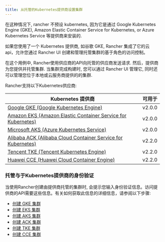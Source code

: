 ```yaml
---
title: 从托管的Kubernetes提供商设置集群
---
```

在这种情况下, rancher 不预设 kubernetes, 因为它是通过 Google Kubernetes Engine (GKE), Amazon Elastic Container Service for Kubernetes, or Azure Kubernetes Service 等提供商来安装的.

如果您使用了一个 Kubernetes 提供商, 如谷歌 GKE, Rancher 集成了它的云api，允许您通过 Rancher UI 创建和管理托管集群的基于角色的访问控制。

在这个用例中, Rancher使用供应商的API向托管的供应商发送请求. 然后，提供商为您提供并托管集群. 当集群完成构建时, 您可以通过 Rancher UI 管理它, 同时还可以管理您位于本地或云服务商提供的的集群.

Rancher支持以下Kubernetes供应商:

| Kubernetes 提供商                                                                                           | 可用于 |
| --------------------------------------------------------------------------------------------------------------- | --------------- |
| [Google GKE (Google Kubernetes Engine)](https://cloud.google.com/kubernetes-engine/)                            | v2.0.0          |
| [Amazon EKS (Amazon Elastic Container Service for Kubernetes)](https://aws.amazon.com/eks/)                     | v2.0.0          |
| [Microsoft AKS (Azure Kubernetes Service)](https://azure.microsoft.com/en-us/services/kubernetes-service/)      | v2.0.0          |
| [Alibaba ACK (Alibaba Cloud Container Service for Kubernetes)](https://www.alibabacloud.com/product/kubernetes) | v2.2.0          |
| [Tencent TKE (Tencent Kubernetes Engine)](https://intl.cloud.tencent.com/product/tke)                           | v2.2.0          |
| [Huawei CCE (Huawei Cloud Container Engine)](https://www.huaweicloud.com/en-us/product/cce.html)                | v2.2.0          |

### 托管与于Kubernetes提供商的身份验证

当使用Rancher创建由提供商托管的集群时, 会提示您输入身份验证信息。访问提供商的API需要这些信息。有关如何获取此信息的详细信息，请参阅以下步骤:

- [创建 GKE 集群](/docs/cluster-provisioning/hosted-kubernetes-clusters/gke)
- [创建 EKS 集群](/docs/cluster-provisioning/hosted-kubernetes-clusters/eks)
- [创建 AKS 集群](/docs/cluster-provisioning/hosted-kubernetes-clusters/aks)
- [创建 ACK 集群](/docs/cluster-provisioning/hosted-kubernetes-clusters/ack)
- [创建 TKE 集群](/docs/cluster-provisioning/hosted-kubernetes-clusters/tke)
- [创建 CCE 集群](/docs/cluster-provisioning/hosted-kubernetes-clusters/cce)
